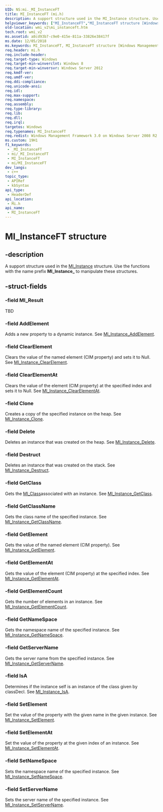 ```yaml
---
UID: NS:mi._MI_InstanceFT
title: MI_InstanceFT (mi.h)
description: A support structure used in the MI_Instance structure. Use the functions with the name prefix MI_Instance_ to manipulate these structures.
helpviewer_keywords: ["MI_InstanceFT","MI_InstanceFT structure [Windows Management Infrastructure (MI)]","mi/MI_InstanceFT","wmi_v2.mi_instanceft"]
old-location: wmi_v2\mi_instanceft.htm
tech.root: wmi_v2
ms.assetid: a8cd93b7-c9e0-415e-811a-33826e38417f
ms.date: 12/05/2018
ms.keywords: MI_InstanceFT, MI_InstanceFT structure [Windows Management Infrastructure (MI)], mi/MI_InstanceFT, wmi_v2.mi_instanceft
req.header: mi.h
req.include-header: 
req.target-type: Windows
req.target-min-winverclnt: Windows 8
req.target-min-winversvr: Windows Server 2012
req.kmdf-ver: 
req.umdf-ver: 
req.ddi-compliance: 
req.unicode-ansi: 
req.idl: 
req.max-support: 
req.namespace: 
req.assembly: 
req.type-library: 
req.lib: 
req.dll: 
req.irql: 
targetos: Windows
req.typenames: MI_InstanceFT
req.redist: Windows Management Framework 3.0 on Windows Server 2008 R2 with SP1,     Windows 7 with SP1, and Windows Server 2008 with SP2
ms.custom: 19H1
f1_keywords:
 - _MI_InstanceFT
 - mi/_MI_InstanceFT
 - MI_InstanceFT
 - mi/MI_InstanceFT
dev_langs:
 - c++
topic_type:
 - APIRef
 - kbSyntax
api_type:
 - HeaderDef
api_location:
 - Mi.h
api_name:
 - MI_InstanceFT
---
```


# MI_InstanceFT structure


## -description

A support structure used in the <a href="/windows/desktop/api/mi/ns-mi-mi_instance">MI_Instance</a> 
    structure. Use the functions with the name prefix <b>MI_Instance_</b> to manipulate 
    these structures.

## -struct-fields

### -field MI_Result

TBD

### -field AddElement

Adds a new property to a dynamic instance. See 
       <a href="/previous-versions/windows/desktop/api/mi/nf-mi-mi_instance_addelement">MI_Instance_AddElement</a>.

### -field ClearElement

Clears the value of the named element (CIM property) and sets it to Null. See 
       <a href="/previous-versions/windows/desktop/api/mi/nf-mi-mi_instance_clearelement">MI_Instance_ClearElement</a>.

### -field ClearElementAt

Clears the value of the element (CIM property) at the specified index and sets it to Null. See 
       <a href="/previous-versions/windows/desktop/api/mi/nf-mi-mi_instance_clearelementat">MI_Instance_ClearElementAt</a>.

### -field Clone

Creates a copy of the specified instance on the heap. See 
       <a href="/previous-versions/windows/desktop/api/mi/nf-mi-mi_instance_clone">MI_Instance_Clone</a>.

### -field Delete

Deletes an instance that was created on the heap. See 
       <a href="/previous-versions/windows/desktop/api/mi/nf-mi-mi_instance_delete">MI_Instance_Delete</a>.

### -field Destruct

Deletes an instance that was created on the stack. See 
       <a href="/previous-versions/windows/desktop/api/mi/nf-mi-mi_instance_destruct">MI_Instance_Destruct</a>.

### -field GetClass

Gets the <a href="/windows/desktop/api/mi/ns-mi-mi_class">MI_Class</a>associated with an instance. See 
       <a href="/previous-versions/windows/desktop/api/mi/nf-mi-mi_instance_getclass">MI_Instance_GetClass</a>.

### -field GetClassName

Gets the class name of the specified instance. See 
       <a href="/previous-versions/windows/desktop/api/mi/nf-mi-mi_instance_getclassname">MI_Instance_GetClassName</a>.

### -field GetElement

Gets the value of the named element (CIM property). See 
       <a href="/previous-versions/windows/desktop/api/mi/nf-mi-mi_instance_getelement">MI_Instance_GetElement</a>.

### -field GetElementAt

Gets the value of the element (CIM property) at the specified index. See 
       <a href="/previous-versions/windows/desktop/api/mi/nf-mi-mi_instance_getelementat">MI_Instance_GetElementAt</a>.

### -field GetElementCount

Gets the number of elements in an instance. See 
       <a href="/previous-versions/windows/desktop/api/mi/nf-mi-mi_instance_getelementcount">MI_Instance_GetElementCount</a>.

### -field GetNameSpace

Gets the namespace name of the specified instance. See 
       <a href="/previous-versions/windows/desktop/api/mi/nf-mi-mi_instance_getnamespace">MI_Instance_GetNameSpace</a>.

### -field GetServerName

Gets the server name from the specified instance. See 
       <a href="/previous-versions/windows/desktop/api/mi/nf-mi-mi_instance_getservername">MI_Instance_GetServerName</a>.

### -field IsA

Determines if the instance self is an instance of the class given by classDecl. See 
       <a href="/previous-versions/windows/desktop/api/mi/nf-mi-mi_instance_isa">MI_Instance_IsA</a>.

### -field SetElement

Set the value of the property with the given name in the given instance. See 
       <a href="/previous-versions/windows/desktop/api/mi/nf-mi-mi_instance_setelement">MI_Instance_SetElement</a>.

### -field SetElementAt

Set the value of the property at the given index of an instance. See 
       <a href="/previous-versions/windows/desktop/api/mi/nf-mi-mi_instance_setelementat">MI_Instance_SetElementAt</a>.

### -field SetNameSpace

Sets the namespace name of the specified instance. See 
       <a href="/previous-versions/windows/desktop/api/mi/nf-mi-mi_instance_setnamespace">MI_Instance_SetNameSpace</a>.

### -field SetServerName

Sets the server name of the specified instance. See 
       <a href="/previous-versions/windows/desktop/api/mi/nf-mi-mi_instance_setservername">MI_Instance_SetServerName</a>.